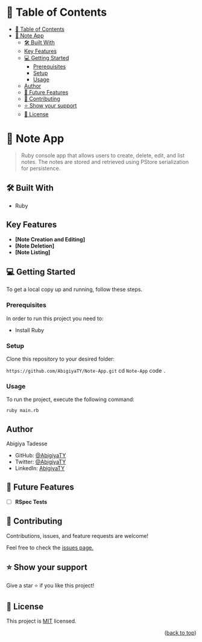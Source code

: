 # 📗 Table of Contents

- [📗 Table of Contents](#-table-of-contents)
- [📖 Note App ](#-note-app-)
  - [🛠 Built With ](#-built-with-)
  - [Key Features ](#key-features-)
  - [💻 Getting Started ](#-getting-started-)
    - [Prerequisites](#prerequisites)
    - [Setup](#setup)
    - [Usage](#usage)
  - [Author ](#author-)
  - [🔭 Future Features ](#-future-features-)
  - [🤝 Contributing ](#-contributing-)
  - [⭐️ Show your support ](#️-show-your-support-)
  - [📝 License ](#-license-)

# 📖 Note App <a name="about-project"></a>

> Ruby console app that allows users to create, delete, edit, and list notes. The notes are stored and retrieved using PStore serialization for persistence.

## 🛠 Built With <a name="built-with"></a>

- Ruby

<!-- Features -->

## Key Features <a name="key-features"></a>

- **[Note Creation and Editing]**
- **[Note Deletion]**
- **[Note Listing]**


## 💻 Getting Started <a name="getting-started"></a>

To get a local copy up and running, follow these steps.

### Prerequisites

In order to run this project you need to:

- Install Ruby

### Setup

Clone this repository to your desired folder:

`https://github.com/AbigiyaTY/Note-App.git`
cd `Note-App`
code `.`

### Usage

To run the project, execute the following command:

`ruby main.rb`

## Author <a name="author"></a>

  Abigiya Tadesse

- GitHub: [@AbigiyaTY](https://github.com/AbigiyaTY)
- Twitter: [@AbigiyaTY](https://twitter.com/AbigiyaTY)
- LinkedIn: [AbigiyaTY](https://www.linkedin.com/in/AbigiyaTY)

## 🔭 Future Features <a name="future-features"></a>

- [ ] **RSpec Tests**

## 🤝 Contributing <a name="contributing"></a>

Contributions, issues, and feature requests are welcome!

Feel free to check the [issues page.]()

## ⭐️ Show your support <a name="support"></a>

Give a star ⭐️ if you like this project!

## 📝 License <a name="license"></a>

This project is [MIT](./MIT.md) licensed.

<p align="right">(<a href="#readme-top">back to top</a>)</p>
